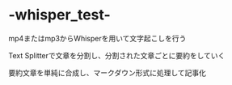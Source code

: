 # -whisper_test-
mp4またはmp3からWhisperを用いて文字起こしを行う

Text Splitterで文章を分割し、分割された文章ごとに要約をしていく

要約文章を単純に合成し、マークダウン形式に処理して記事化
